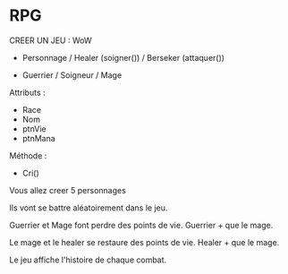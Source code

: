 # RPG

CREER UN JEU : WoW
 
 - Personnage / Healer (soigner()) / Berseker (attaquer())
 
 - Guerrier / Soigneur / Mage
 

 Attributs :
 - Race
 - Nom
 - ptnVie
 - ptnMana

 Méthode : 
 - Cri()
 

Vous allez creer 5 personnages

Ils vont se battre aléatoirement dans le jeu.

Guerrier et Mage font perdre des points de vie.
Guerrier + que le mage.

Le mage et le healer se restaure des points de vie.
Healer + que le mage.


Le jeu affiche l'histoire de chaque combat.